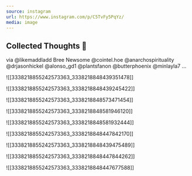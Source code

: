 ```yaml
---
source: instagram
url: https://www.instagram.com/p/C5TvFy5PqYz/
media: image
---
```


## Collected Thoughts 💭 
via @likemaddladd Bree Newsome @cointel.hoe @anarchospirituality @drjasonhickel @alonso_gd1 @plantsfanon @butterphoenix @minlayla7 …

![[3338218855242573363_3338218848439351478]]

![[3338218855242573363_3338218848439245422]]

![[3338218855242573363_3338218848573471454]]

![[3338218855242573363_3338218848581946120]]

![[3338218855242573363_3338218848581932444]]

![[3338218855242573363_3338218848447842170]]

![[3338218855242573363_3338218848439475489]]

![[3338218855242573363_3338218848447844262]]

![[3338218855242573363_3338218848447677588]]

